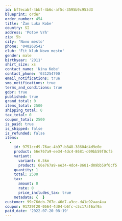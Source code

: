 ```yaml
---
id: bf7ecabf-4bbf-4b6c-af5c-3595b9c953d3
blueprint: order
order_number: 454
title: 'Žan Luka Kobe'
country: SI
address: 'Potov Vrh'
zip: 5b
city: 'Novo mesto'
phone: '040268542'
club: 'Fit klub Novo mesto'
gender: male
birthyear: '2011'
shirt_size: xs
contact_name: 'Nina Kobe'
contact_phone: '031254700'
email_notifications: true
sms_notifications: true
terms_and_conditions: true
gdpr: true
published: true
grand_total: 0
items_total: 2500
shipping_total: 0
tax_total: 0
coupon_total: 2500
is_paid: true
is_shipped: false
is_refunded: false
items:
  -
    id: 9751ccd9-76ac-4b97-b848-38604d4d9e0e
    product: 66e767a9-ee34-4dc4-8681-d09bb59f0cf5
    variant:
      variant: 6.5km
      product: 66e767a9-ee34-4dc4-8681-d09bb59f0cf5
    quantity: 1
    total: 2500
    tax:
      amount: 0
      rate: 0
      price_includes_tax: true
    metadata: {  }
customer: 99c76deb-767e-46d7-a3cc-d41e92aae4aa
coupon: 91729f20-0564-4d04-b6fc-c5c17af6af9a
paid_date: '2022-07-20 08:19'
---
```

